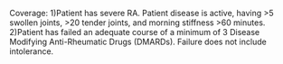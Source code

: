 Coverage:
1)Patient has severe RA. Patient disease is active, having >5 swollen joints, >20 tender joints, and morning stiffness >60 minutes.
2)Patient has failed an adequate course of a minimum of 3 Disease Modifying Anti-Rheumatic Drugs (DMARDs). Failure does not include intolerance.
